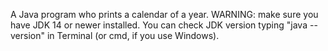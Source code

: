 A Java program who prints a calendar of a year.
WARNING: make sure you have JDK 14 or newer installed. You can check JDK version typing "java --version" in Terminal (or cmd, if you use Windows).
